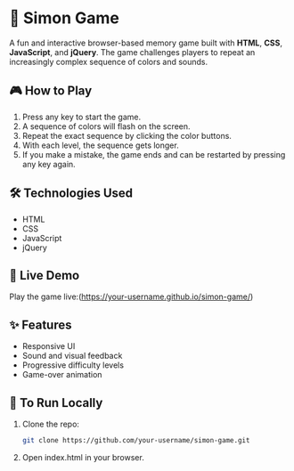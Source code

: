 # 🧠 Simon Game

A fun and interactive browser-based memory game built with **HTML**, **CSS**, **JavaScript**, and **jQuery**. The game challenges players to repeat an increasingly complex sequence of colors and sounds.

## 🎮 How to Play

1. Press any key to start the game.
2. A sequence of colors will flash on the screen.
3. Repeat the exact sequence by clicking the color buttons.
4. With each level, the sequence gets longer.
5. If you make a mistake, the game ends and can be restarted by pressing any key again.

## 🛠️ Technologies Used

- HTML
- CSS
- JavaScript
- jQuery

## 🚀 Live Demo

Play the game live:(https://your-username.github.io/simon-game/)

## ✨ Features

- Responsive UI
- Sound and visual feedback
- Progressive difficulty levels
- Game-over animation

## 📌 To Run Locally

1. Clone the repo:
   ```bash
   git clone https://github.com/your-username/simon-game.git

2. Open index.html in your browser.

